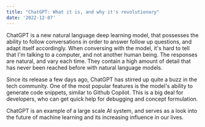 ```yaml
---
title: "ChatGPT: What it is, and why it's revolutionary"
date: '2022-12-07'
---
```


ChatGPT is a new natural language deep learning model, that possesses the ability to follow conversations in order to answer follow up questions, and adapt itself accordingly. When conversing with the model, it's hard to tell that I'm talking to a computer, and not another human being. The responses are natural, and vary each time. They contain a high amount of detail that has never been reached before with natural language models. 

Since its release a few days ago, ChatGPT has stirred up quite a buzz in the tech community. One of the most popular features is the model's ability to generate code snippets, similar to Github Copilot. This is a big deal for developers, who can get quick help for debugging and concept formulation. 

ChatGPT is an example of a large scale AI system, and serves as a look into the future of machine learning and its increasing influence in our lives. 
